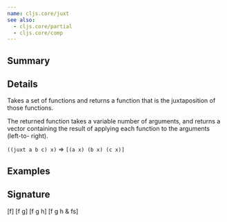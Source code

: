 ```yaml
---
name: cljs.core/juxt
see also:
  - cljs.core/partial
  - cljs.core/comp
---
```


## Summary

## Details

Takes a set of functions and returns a function that is the juxtaposition of
those functions.

The returned function takes a variable number of arguments, and returns a vector
containing the result of applying each function to the arguments (left-to-
right).

`((juxt a b c) x)` => `[(a x) (b x) (c x)]`

## Examples

## Signature
[f]
[f g]
[f g h]
[f g h & fs]
